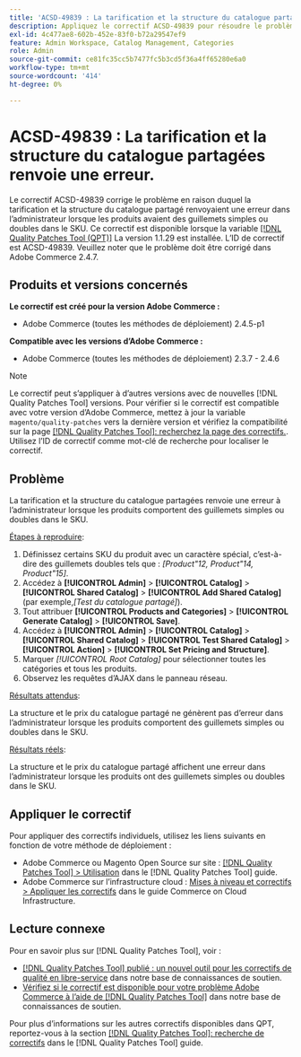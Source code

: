 ```yaml
---
title: 'ACSD-49839 : La tarification et la structure du catalogue partagées renvoie une erreur'
description: Appliquez le correctif ACSD-49839 pour résoudre le problème Adobe Commerce en raison duquel la tarification et la structure du catalogue partagé renvoient une erreur dans l’administrateur lorsque les produits ont des guillemets simples ou doubles dans la SKU.
exl-id: 4c477ae8-602b-452e-83f0-b72a29547ef9
feature: Admin Workspace, Catalog Management, Categories
role: Admin
source-git-commit: ce81fc35cc5b7477fc5b3cd5f36a4ff65280e6a0
workflow-type: tm+mt
source-wordcount: '414'
ht-degree: 0%

---
```


# ACSD-49839 : La tarification et la structure du catalogue partagées renvoie une erreur.

Le correctif ACSD-49839 corrige le problème en raison duquel la tarification et la structure du catalogue partagé renvoyaient une erreur dans l’administrateur lorsque les produits avaient des guillemets simples ou doubles dans le SKU. Ce correctif est disponible lorsque la variable [[!DNL Quality Patches Tool (QPT)]](/help/announcements/adobe-commerce-announcements/magento-quality-patches-released-new-tool-to-self-serve-quality-patches.md) La version 1.1.29 est installée. L’ID de correctif est ACSD-49839. Veuillez noter que le problème doit être corrigé dans Adobe Commerce 2.4.7.

## Produits et versions concernés

**Le correctif est créé pour la version Adobe Commerce :**

* Adobe Commerce (toutes les méthodes de déploiement) 2.4.5-p1

**Compatible avec les versions d’Adobe Commerce :**

* Adobe Commerce (toutes les méthodes de déploiement) 2.3.7 - 2.4.6

>[!NOTE]
>
>Le correctif peut s’appliquer à d’autres versions avec de nouvelles [!DNL Quality Patches Tool] versions. Pour vérifier si le correctif est compatible avec votre version d’Adobe Commerce, mettez à jour la variable `magento/quality-patches` vers la dernière version et vérifiez la compatibilité sur la page [[!DNL Quality Patches Tool]: recherchez la page des correctifs.](https://experienceleague.adobe.com/tools/commerce-quality-patches/index.html). Utilisez l’ID de correctif comme mot-clé de recherche pour localiser le correctif.

## Problème

La tarification et la structure du catalogue partagées renvoie une erreur à l’administrateur lorsque les produits comportent des guillemets simples ou doubles dans le SKU.

<u>Étapes à reproduire</u>:

1. Définissez certains SKU du produit avec un caractère spécial, c’est-à-dire des guillemets doubles tels que :
   *[Product&quot;12, Product&quot;14, Product&quot;15]*.
1. Accédez à **[!UICONTROL Admin]** > **[!UICONTROL Catalog]** > **[!UICONTROL Shared Catalog]** > **[!UICONTROL Add Shared Catalog]** (par exemple,*[Test du catalogue partagé]*).
1. Tout attribuer **[!UICONTROL Products and Categories]** > **[!UICONTROL Generate Catalog]** > **[!UICONTROL Save]**.
1. Accédez à **[!UICONTROL Admin]** > **[!UICONTROL Catalog]** > **[!UICONTROL Shared Catalog]** > **[!UICONTROL Test Shared Catalog]** > **[!UICONTROL Action]** > **[!UICONTROL Set Pricing and Structure]**.
1. Marquer *[!UICONTROL Root Catalog]* pour sélectionner toutes les catégories et tous les produits.
1. Observez les requêtes d’AJAX dans le panneau réseau.

<u>Résultats attendus</u>:

La structure et le prix du catalogue partagé ne génèrent pas d’erreur dans l’administrateur lorsque les produits comportent des guillemets simples ou doubles dans le SKU.

<u>Résultats réels</u>:

La structure et le prix du catalogue partagé affichent une erreur dans l’administrateur lorsque les produits ont des guillemets simples ou doubles dans le SKU.

## Appliquer le correctif

Pour appliquer des correctifs individuels, utilisez les liens suivants en fonction de votre méthode de déploiement :

* Adobe Commerce ou Magento Open Source sur site : [[!DNL Quality Patches Tool] > Utilisation](https://experienceleague.adobe.com/docs/commerce-operations/tools/quality-patches-tool/usage.html) dans le [!DNL Quality Patches Tool] guide.
* Adobe Commerce sur l’infrastructure cloud : [Mises à niveau et correctifs > Appliquer les correctifs](https://experienceleague.adobe.com/docs/commerce-cloud-service/user-guide/develop/upgrade/apply-patches.html) dans le guide Commerce on Cloud Infrastructure.

## Lecture connexe

Pour en savoir plus sur [!DNL Quality Patches Tool], voir :

* [[!DNL Quality Patches Tool] publié : un nouvel outil pour les correctifs de qualité en libre-service](/help/announcements/adobe-commerce-announcements/magento-quality-patches-released-new-tool-to-self-serve-quality-patches.md) dans notre base de connaissances de soutien.
* [Vérifiez si le correctif est disponible pour votre problème Adobe Commerce à l’aide de [!DNL Quality Patches Tool]](/help/support-tools/patches-available-in-qpt-tool/check-patch-for-magento-issue-with-magento-quality-patches.md) dans notre base de connaissances de soutien.

Pour plus d’informations sur les autres correctifs disponibles dans QPT, reportez-vous à la section [[!DNL Quality Patches Tool]: recherche de correctifs](https://experienceleague.adobe.com/tools/commerce-quality-patches/index.html) dans le [!DNL Quality Patches Tool] guide.
